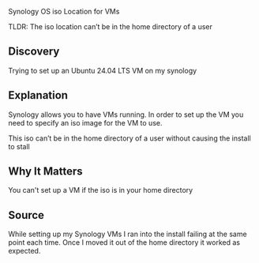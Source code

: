 Synology OS iso Location for VMs

TLDR: The iso location can’t be in the home directory of a user

## Discovery

Trying to set up an Ubuntu 24.04 LTS VM on my synology

## Explanation

Synology allows you to have VMs running. In order to set up the VM you need to specify an iso image for the VM to use. 

This iso can’t be in the home directory of a user without causing the install to stall

## Why It Matters
You can't set up a VM if the iso is in your home directory

## Source
While setting up my Synology VMs I ran into the install failing at the same point each time. Once I moved it out of the home directory it worked as expected. 
